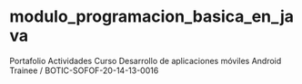 # modulo_programacion_basica_en_java

Portafolio Actividades Curso Desarrollo de aplicaciones móviles Android Trainee / BOTIC-SOFOF-20-14-13-0016
